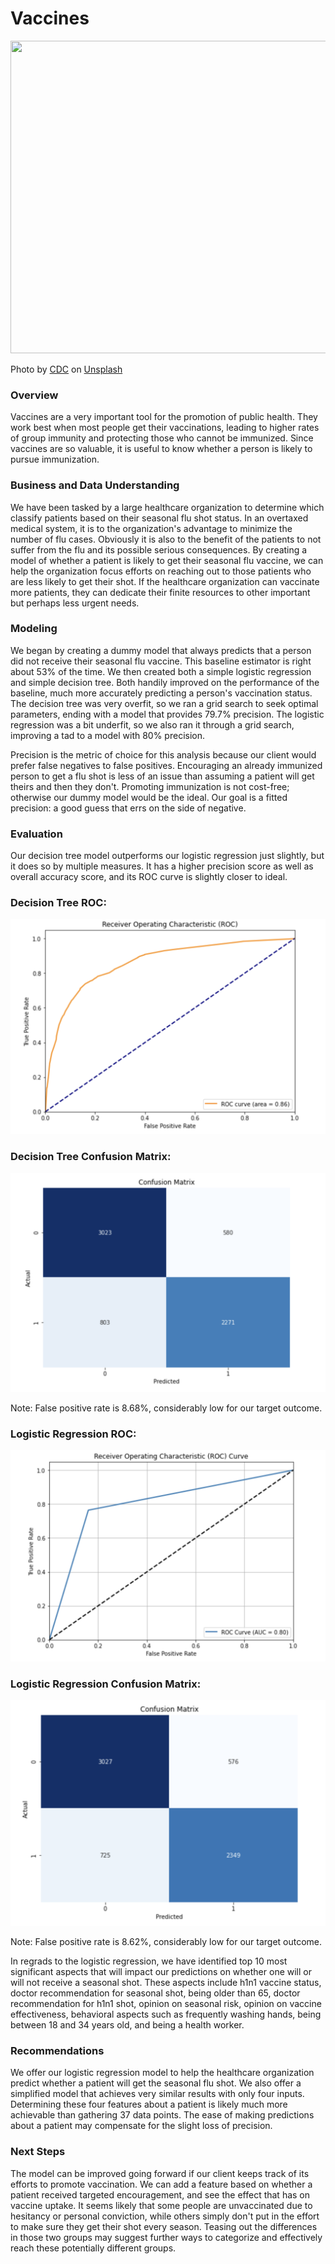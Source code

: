 # Vaccines

<p align="center">
  <img width="800" height="500" src="images/CDC_unsplash.jpg">
</p>
Photo by <a href="https://unsplash.com/@cdc?utm_source=unsplash&utm_medium=referral&utm_content=creditCopyText">CDC</a> on <a href="https://unsplash.com/photos/GZkhG_EvWfY?utm_source=unsplash&utm_medium=referral&utm_content=creditCopyText">Unsplash</a>
  

### Overview 
Vaccines are a very important tool for the promotion of public health. They work best when most people get their vaccinations, leading to higher rates of group immunity and protecting those who cannot be immunized. Since vaccines are so valuable, it is useful to know whether a person is likely to pursue immunization.

### Business and Data Understanding
We have been tasked by a large healthcare organization to determine which classify patients based on their seasonal flu shot status. In an overtaxed medical system, it is to the organization's advantage to minimize the number of flu cases. Obviously it is also to the benefit of the patients to not suffer from the flu and its possible serious consequences. By creating a model of whether a patient is likely to get their seasonal flu vaccine, we can help the organization focus efforts on reaching out to those patients who are less likely to get their shot. If the healthcare organization can vaccinate more patients, they can dedicate their finite resources to other important but perhaps less urgent needs.

### Modeling
We began by creating a dummy model that always predicts that a person did not receive their seasonal flu vaccine. This baseline estimator is right about 53% of the time.
We then created both a simple logistic regression and simple decision tree. Both handily improved on the performance of the baseline, much more accurately predicting a person's vaccination status. The decision tree was very overfit, so we ran a grid search to seek optimal parameters, ending with a model that provides 79.7% precision. The logistic regression was a bit underfit, so we also ran it through a grid search, improving a tad to a model with 80% precision.

Precision is the metric of choice for this analysis because our client would prefer false negatives to false positives. Encouraging an already immunized person to get a flu shot is less of an issue than assuming a patient will get theirs and then they don't. Promoting immunization is not cost-free; otherwise our dummy model would be the ideal. Our goal is a fitted precision: a good guess that errs on the side of negative.

### Evaluation
Our decision tree model outperforms our logistic regression just slightly, but it does so by multiple measures. It has a higher precision score as well as overall accuracy score, and its ROC curve is slightly closer to ideal.

### Decision Tree ROC:

![Decision Tree ROC](images/ROCtree.png)

### Decision Tree Confusion Matrix:

![Decision Tree CM](images/conftree.png)

Note: False positive rate is 8.68%, considerably low for our target outcome.

### Logistic Regression ROC:

![Log reg ROC](images/ROClogreg.png)

### Logistic Regression Confusion Matrix:

![Log reg cm](images/confreg.png)

Note: False positive rate is 8.62%, considerably low for our target outcome.

In regrads to the logistic regression, we have identified top 10 most significant aspects that will impact our predictions on whether one will or will not receive a seasonal shot. These aspects include h1n1 vaccine status, doctor recommendation for seasonal shot, being older than 65, doctor recommendation for h1n1 shot, opinion on seasonal risk, opinion on vaccine effectiveness, behavioral aspects such as frequently washing hands, being between 18 and 34 years old, and being a health worker.

### Recommendations
We offer our logistic regression model to help the healthcare organization predict whether a patient will get the seasonal flu shot.
We also offer a simplified model that achieves very similar results with only four inputs. Determining these four features about a patient is likely much more achievable than gathering 37 data points. The ease of making predictions about a patient may compensate for the slight loss of precision.

### Next Steps
The model can be improved going forward if our client keeps track of its efforts to promote vaccination. We can add a feature based on whether a patient received targeted encouragement, and see the effect that has on vaccine uptake. It seems likely that some people are unvaccinated due to hesitancy or personal conviction, while others simply don't put in the effort to make sure they get their shot every season. Teasing out the differences in those two groups may suggest further ways to categorize and effectively reach these potentially different groups.